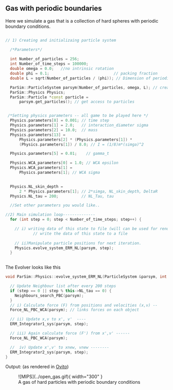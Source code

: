 ## Gas with periodic boundaries
Here we simulate a gas that is a collection of hard spheres with periodic boundary conditions.

``` c++ title=" main() "

// 1) Creating and initializaing particle system

  /*Parameters*/
 
  int Number_of_particles = 256;
  int Number_of_time_steps = 100000;
  double omega = 0.0;   //no intrinsic rotation                           
  double phi = 0.1;                            // packing fraction
  double L = sqrt(Number_of_particles / (phi)); // Dimension of periodic box

  ParSim::ParticleSystem parsym(Number_of_particles, omega, L); // create a simple system
  ParSim::Physics Physics;
  ParSim::Particle *const particle =
      parsym.get_particles(); // get access to particles


 /*Setting physics parameters -- all game to be played here */
  Physics.parameters[8] = 0.001; // time step
  Physics.parameters[1] = 2.0;   // interaction_diameter sigma
  Physics.parameters[2] = 10.0;  // mass
  Physics.parameters[13] =
      Physics.parameters[2] * (Physics.parameters[1]) *
      (Physics.parameters[1]) / 8.0; // I = (1/8)m*(simga)^2

  Physics.parameters[5] = 0.01;    // gamma_t

  Physics.WCA_parameters[0] = 1.0; // WCA epsilon
  Physics.WCA_parameters[1] =
      Physics.parameters[1]; // WCA sigma

  
  Physics.NL_skin_depth =
      2 * Physics.parameters[1]; // 2*simga, NL_skin_depth, DeltaR
  Physics.NL_tau = 200;          // NL_Tau, tau    

  //Set other parameters you would like..

//2) Main simulation loop--------------
  for (int step = 0; step < Number_of_time_steps; step++) {

    // i) writing data of this state to file (will can be used for rendering and analysis)
            // write the data of this state to a file
    
    // ii)Manipulate particle positions for next iteration.
    Physics.evolve_system_ERM_NL(parsym, step);
  }
 

```

The Evolver looks like this

``` c++ title=" evolve_system_ERM_NL(parsym, step) "
void ParSim::Physics::evolve_system_ERM_NL(ParticleSystem &parsym, int step) {

  // Update Neighbour list after every 200 steps
  if (step == 0 || step % this->NL_tau == 0) {
    Neighbours_search_PBC(parsym);
  }
  // i) Calculate force (F) from positions and velocities (x,v) --
  Force_NL_PBC_WCA(parsym); // links forces on each object

  // ii) Update x,v to x', v'  ----
  ERM_Integrator1_sys(parsym, step);

  // iii) Again calculate force (F') from x',v' ------
  Force_NL_PBC_WCA(parsym);

  //  iv) Update x',v' to xnew, vnew --------
  ERM_Integrator2_sys(parsym, step);
}

```

Output: (as rendered in [Ovito](https://www.ovito.org/))


<figure markdown="span">
  ![MIPS](../open_gas.gif){ width="300" }
  <figcaption> A gas of hard particles with periodic boundary conditions</figcaption>
</figure>